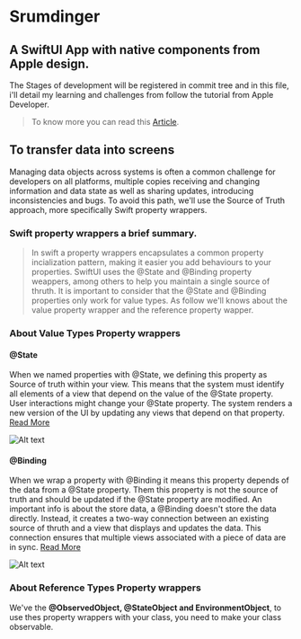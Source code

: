 # Srumdinger

## A SwiftUI App with native components from Apple design.

 The Stages of development will be registered in commit tree and in this file, i'll detail my learning and challenges from follow the tutorial from Apple Developer.
> To know more you can read this [Article](https://developer.apple.com/tutorials/app-dev-training/).

## To transfer data into screens

Managing data objects across systems is often a common challenge for developers on all platforms, multiple copies receiving and changing information and data state as well as sharing updates, introducing inconsistencies and bugs. To avoid this path, we'll use the Source of Truth approach, more specifically Swift property wrappers.

### Swift property wrappers a brief summary.

> In swift a property wrappers encapsulates a common property incialization pattern, making it easier you add behaviours to your properties. SwiftUI uses the @State and @Binding property weappers, among others to help you maintain a single source of thruth. It is important to consider that the @State and @Binding properties only work for value types. As follow we'll knows about the value property wrapper and the reference property wapper.

### About Value Types Property wrappers
#### @State
When we named properties with @State, we defining this property as Source of truth within your view. This means that the system must identify all elements of a view that depend on the value of the @State property. 
User interactions might change your @State property. The system renders a new version of the UI by updating any views that depend on that property. [Read More](https://developer.apple.com/tutorials/app-dev-training/managing-data-flow-between-views#:~:text=for%20your%20data.-,State,-When%20you%20declare)

![Alt text](https://docs-assets.developer.apple.com/published/4d41103ac03035430535abe131f62030/SUI_045-010~dark@2x.png "@State Data flow")

#### @Binding 

When we wrap a property with @Binding it means this property depends of the data from a @State property. Them this property is not the source of truth and should be updated if the @State property are modified. An important info is about the store data, a @Binding doesn't store the data directly. Instead, it creates a two-way connection between an existing source of thruth and a view that displays and updates the data. This connection ensures that multiple views associated with a piece of data are in sync. [Read More](https://developer.apple.com/tutorials/app-dev-training/managing-data-flow-between-views#:~:text=the%20view%20hierarchy%3F-,Binding,-A%20property%20that)

![Alt text](https://docs-assets.developer.apple.com/published/7a0a8c072a8e53cb394f3a4ca713918d/SUI_045-020~dark@2x.png "@Binding Data flow")

### About Reference Types Property wrappers

We've the **@ObservedObject, @StateObject and EnvironmentObject**, to use thes property wrappers with your class, you need to make your class observable.